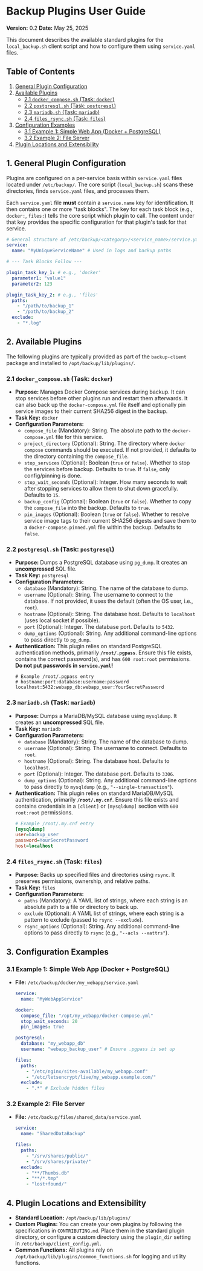 # Backup Plugins User Guide

**Version:** 0.2
**Date:** May 25, 2025

This document describes the available standard plugins for the `local_backup.sh` client script and how to configure them using `service.yaml` files.

## Table of Contents

1.  [General Plugin Configuration](#1-general-plugin-configuration)
2.  [Available Plugins](#2-available-plugins)
    * [2.1 `docker_compose.sh` (Task: `docker`)](#21-docker_composesh-task-docker)
    * [2.2 `postgresql.sh` (Task: `postgresql`)](#22-postgresqlsh-task-postgresql)
    * [2.3 `mariadb.sh` (Task: `mariadb`)](#23-mariadbsh-task-mariadb)
    * [2.4 `files_rsync.sh` (Task: `files`)](#24-files_rsyncsh-task-files)
3.  [Configuration Examples](#3-configuration-examples)
    * [3.1 Example 1: Simple Web App (Docker + PostgreSQL)](#31-example-1-simple-web-app-docker--postgresql)
    * [3.2 Example 2: File Server](#32-example-2-file-server)
4.  [Plugin Locations and Extensibility](#4-plugin-locations-and-extensibility)

## 1. General Plugin Configuration

Plugins are configured on a per-service basis within `service.yaml` files located under `/etc/backup/`. The core script (`local_backup.sh`) scans these directories, finds `service.yaml` files, and processes them.

Each `service.yaml` file **must** contain a `service.name` key for identification. It then contains one or more "task blocks". The key for each task block (e.g., `docker:`, `files:`) tells the core script which plugin to call. The content under that key provides the specific configuration for that plugin's task for that service.

``` yaml
# General structure of /etc/backup/<category>/<service_name>/service.yaml
service:
  name: "MyUniqueServiceName" # Used in logs and backup paths

# --- Task Blocks Follow ---

plugin_task_key_1: # e.g., 'docker'
  parameter1: "value1"
  parameter2: 123

plugin_task_key_2: # e.g., 'files'
  paths:
    - "/path/to/backup_1"
    - "/path/to/backup_2"
  exclude:
    - "*.log"
```

## 2. Available Plugins

The following plugins are typically provided as part of the `backup-client` package and installed to `/opt/backup/lib/plugins/`.

### 2.1 `docker_compose.sh` (Task: `docker`)

* **Purpose:** Manages Docker Compose services during backup. It can stop services before other plugins run and restart them afterwards. It can also back up the `docker-compose.yml` file itself and optionally pin service images to their current SHA256 digest in the backup.
* **Task Key:** `docker`
* **Configuration Parameters:**
    * `compose_file` (Mandatory): String. The absolute path to the `docker-compose.yml` file for this service.
    * `project_directory` (Optional): String. The directory where `docker compose` commands should be executed. If not provided, it defaults to the directory containing the `compose_file`.
    * `stop_services` (Optional): Boolean (`true` or `false`). Whether to stop the services before backup. Defaults to `true`. If `false`, only config/pinning is done.
    * `stop_wait_seconds` (Optional): Integer. How many seconds to wait after stopping services to allow them to shut down gracefully. Defaults to `15`.
    * `backup_config` (Optional): Boolean (`true` or `false`). Whether to copy the `compose_file` into the backup. Defaults to `true`.
    * `pin_images` (Optional): Boolean (`true` or `false`). Whether to resolve service image tags to their current SHA256 digests and save them to a `docker-compose.pinned.yml` file within the backup. Defaults to `false`.

### 2.2 `postgresql.sh` (Task: `postgresql`)

* **Purpose:** Dumps a PostgreSQL database using `pg_dump`. It creates an **uncompressed** SQL file.
* **Task Key:** `postgresql`
* **Configuration Parameters:**
    * `database` (Mandatory): String. The name of the database to dump.
    * `username` (Optional): String. The username to connect to the database. If not provided, it uses the default (often the OS user, i.e., `root`).
    * `hostname` (Optional): String. The database host. Defaults to `localhost` (uses local socket if possible).
    * `port` (Optional): Integer. The database port. Defaults to `5432`.
    * `dump_options` (Optional): String. Any additional command-line options to pass directly to `pg_dump`.
* **Authentication:** This plugin relies on standard PostgreSQL authentication methods, primarily **`/root/.pgpass`**. Ensure this file exists, contains the correct password(s), and has `600 root:root` permissions. **Do not put passwords in `service.yaml`!**
    ``` text
    # Example /root/.pgpass entry
    # hostname:port:database:username:password
    localhost:5432:webapp_db:webapp_user:YourSecretPassword
    ```

### 2.3 `mariadb.sh` (Task: `mariadb`)

* **Purpose:** Dumps a MariaDB/MySQL database using `mysqldump`. It creates an **uncompressed** SQL file.
* **Task Key:** `mariadb`
* **Configuration Parameters:**
    * `database` (Mandatory): String. The name of the database to dump.
    * `username` (Optional): String. The username to connect. Defaults to `root`.
    * `hostname` (Optional): String. The database host. Defaults to `localhost`.
    * `port` (Optional): Integer. The database port. Defaults to `3306`.
    * `dump_options` (Optional): String. Any additional command-line options to pass directly to `mysqldump` (e.g., `"--single-transaction"`).
* **Authentication:** This plugin relies on standard MariaDB/MySQL authentication, primarily **`/root/.my.cnf`**. Ensure this file exists and contains credentials in a `[client]` or `[mysqldump]` section with `600 root:root` permissions.
    ``` ini
    # Example /root/.my.cnf entry
    [mysqldump]
    user=backup_user
    password=YourSecretPassword
    host=localhost
    ```

### 2.4 `files_rsync.sh` (Task: `files`)

* **Purpose:** Backs up specified files and directories using `rsync`. It preserves permissions, ownership, and relative paths.
* **Task Key:** `files`
* **Configuration Parameters:**
    * `paths` (Mandatory): A YAML list of strings, where each string is an absolute path to a file or directory to back up.
    * `exclude` (Optional): A YAML list of strings, where each string is a pattern to exclude (passed to `rsync --exclude`).
    * `rsync_options` (Optional): String. Any additional command-line options to pass directly to `rsync` (e.g., `"--acls --xattrs"`).

## 3. Configuration Examples

### 3.1 Example 1: Simple Web App (Docker + PostgreSQL)

* **File:** `/etc/backup/docker/my_webapp/service.yaml`
    ``` yaml
    service:
      name: "MyWebAppService"

    docker:
      compose_file: "/opt/my_webapp/docker-compose.yml"
      stop_wait_seconds: 20
      pin_images: true

    postgresql:
      database: "my_webapp_db"
      username: "webapp_backup_user" # Ensure .pgpass is set up

    files:
      paths:
        - "/etc/nginx/sites-available/my_webapp.conf"
        - "/etc/letsencrypt/live/my_webapp.example.com/"
      exclude:
        - ".*" # Exclude hidden files
    ```

### 3.2 Example 2: File Server

* **File:** `/etc/backup/files/shared_data/service.yaml`
    ``` yaml
    service:
      name: "SharedDataBackup"

    files:
      paths:
        - "/srv/shares/public/"
        - "/srv/shares/private/"
      exclude:
        - "**/Thumbs.db"
        - "**/*.tmp"
        - "lost+found/"
    ```

## 4. Plugin Locations and Extensibility

* **Standard Location:** `/opt/backup/lib/plugins/`
* **Custom Plugins:** You can create your own plugins by following the specifications in `CONTRIBUTING.md`. Place them in the standard plugin directory, or configure a custom directory using the `plugin_dir` setting in `/etc/backup/client_config.yml`.
* **Common Functions:** All plugins rely on `/opt/backup/lib/plugins/common_functions.sh` for logging and utility functions.
